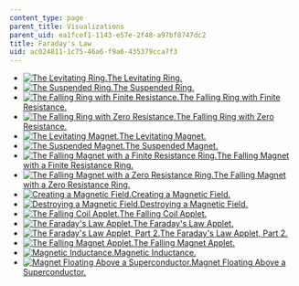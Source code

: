 ```yaml
---
content_type: page
parent_title: Visualizations
parent_uid: ea1fcef1-1143-e57e-2f48-a97bf8747dc2
title: Faraday's Law
uid: ac024811-1c75-46a6-f9a6-435379cca7f3
---
```


*   [![The Levitating Ring.](/courses/physics/8-02-physics-ii-electricity-and-magnetism-spring-2007/visualizations/01FallingRingThumb.jpg)The Levitating Ring.](/ans7870/8/8.02T/f04/visualizations/faraday/01-FallingRing/01-Falling_Ring320.html)
*   [![The Suspended Ring.](/courses/physics/8-02-physics-ii-electricity-and-magnetism-spring-2007/visualizations/02FREThumb.jpg)The Suspended Ring.](/ans7870/8/8.02T/f04/visualizations/faraday/02-FallingRingEquator/02-FallRingSupEq_f100_320.html)
*   [![The Falling Ring with Finite Resistance.](/courses/physics/8-02-physics-ii-electricity-and-magnetism-spring-2007/visualizations/03FRRThumb.jpg)The Falling Ring with Finite Resistance.](/ans7870/8/8.02T/f04/visualizations/faraday/03-FallingRingResistive/03-FallRingRes_f55_320.html)
*   [![The Falling Ring with Zero Resistance.](/courses/physics/8-02-physics-ii-electricity-and-magnetism-spring-2007/visualizations/04FRSAOThumb.jpg)The Falling Ring with Zero Resistance.](/ans7870/8/8.02T/f04/visualizations/faraday/04-FallingRingSuperAboveOut/04-FallingRingSuperAboveOut.html)
*   [![The Levitating Magnet.](/courses/physics/8-02-physics-ii-electricity-and-magnetism-spring-2007/visualizations/05FMSAthumb.jpg)The Levitating Magnet.](/ans7870/8/8.02T/f04/visualizations/faraday/05-FallingMagnetSuperAbove/05-FallMagSuperAbove_f0005.html)
*   [![The Suspended Magnet.](/courses/physics/8-02-physics-ii-electricity-and-magnetism-spring-2007/visualizations/06FMEthumb.jpg)The Suspended Magnet.](/ans7870/8/8.02T/f04/visualizations/faraday/06-FallingMagnetEquator/06-FallMagEQ_f96_320.html)
*   [![The Falling Magnet with a Finite Resistance Ring.](/courses/physics/8-02-physics-ii-electricity-and-magnetism-spring-2007/visualizations/07FMRthumb.jpg)The Falling Magnet with a Finite Resistance Ring.](/ans7870/8/8.02T/f04/visualizations/faraday/07-FallingMagnetResistive/07-FallMAgRes_f54_320.html)
*   [![The Falling Magnet with a Zero Resistance Ring.](/courses/physics/8-02-physics-ii-electricity-and-magnetism-spring-2007/visualizations/08FMSAOthumb.jpg)The Falling Magnet with a Zero Resistance Ring.](/ans7870/8/8.02T/f04/visualizations/faraday/08-FallMagSupAbvOut/08-FallMagSupAbvOut.html)
*   [![Creating a Magnetic Field.](/courses/physics/8-02-physics-ii-electricity-and-magnetism-spring-2007/visualizations/0910solenoidThumb.jpg)Creating a Magnetic Field.](/ans7870/8/8.02T/f04/visualizations/faraday/09-SolenoidUp/09-Solenoid_f180_320.html)
*   [![Destroying a Magnetic Field.](/courses/physics/8-02-physics-ii-electricity-and-magnetism-spring-2007/visualizations/0910solenoidThumb.jpg)Destroying a Magnetic Field.](/ans7870/8/8.02T/f04/visualizations/faraday/10-SolenoidDown/10-Solenoid_f180_320.html)
*   [![The Falling Coil Applet.](/courses/physics/8-02-physics-ii-electricity-and-magnetism-spring-2007/visualizations/11fallingcoilthumb.jpg)The Falling Coil Applet.](/ans7870/8/8.02T/f04/visualizations/faraday/11-fallingcoilapp/11-fallingcoil320.html)
*   [![The Faraday's Law Applet.](/courses/physics/8-02-physics-ii-electricity-and-magnetism-spring-2007/visualizations/12faradaythumb.jpg)The Faraday's Law Applet.](/ans7870/8/8.02T/f04/visualizations/faraday/12-faradayapp/12-faradayslaw320.html)
*   [![The Faraday's Law Applet, Part 2.](/courses/physics/8-02-physics-ii-electricity-and-magnetism-spring-2007/visualizations/13faraday02thumb.jpg)The Faraday's Law Applet, Part 2.](/ans7870/8/8.02T/f04/visualizations/faraday/13-faradayapp02/13-faradayapp02_320.html)
*   [![The Falling Magnet Applet.](/courses/physics/8-02-physics-ii-electricity-and-magnetism-spring-2007/visualizations/14fallingmagthumb.jpg)The Falling Magnet Applet.](/ans7870/8/8.02T/f04/visualizations/faraday/14-fallingmagnetapp/14-fallingmagapp320.html)
*   [![Magnetic Inductance.](/courses/physics/8-02-physics-ii-electricity-and-magnetism-spring-2007/visualizations/15inductancethumb.jpg)Magnetic Inductance.](/ans7870/8/8.02T/f04/visualizations/faraday/15-inductance/15-1_wmv320.html)
*   [![Magnet Floating Above a Superconductor.](/courses/physics/8-02-physics-ii-electricity-and-magnetism-spring-2007/visualizations/16superconductorthumb.jpg)Magnet Floating Above a Superconductor.](/ans7870/8/8.02T/f04/visualizations/faraday/16-superconductor/16-12_wmv320.html)